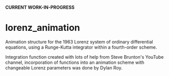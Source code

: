 **CURRENT WORK-IN-PROGRESS**
# lorenz_animation
Animation structure for the 1963 Lorenz system of ordinary differential equations, using a Runge-Kutta integrator within a fourth-order scheme.

Integration function created with lots of help from 
Steve Brunton's YouTube channel, incorporation of functions into
an animation scheme with changeable Lorenz parameters was done 
by Dylan Roy.
